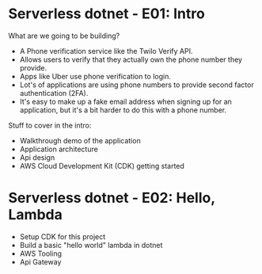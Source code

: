 # Serverless dotnet - E01: Intro

What are we going to be building?

* A Phone verification service like the Twilo Verify API.
* Allows users to verify that they actually own the phone number they provide.
* Apps like Uber use phone verification to login.
* Lot's of applications are using phone numbers to provide second factor authentication (2FA). 
* It's easy to make up a fake email address when signing up for an application, but it's a bit harder to do this with a phone number.

Stuff to cover in the intro:

* Walkthrough demo of the application
* Application architecture
* Api design
* AWS Cloud Development Kit (CDK) getting started

# Serverless dotnet - E02: Hello, Lambda

* Setup CDK for this project
* Build a basic "hello world" lambda in dotnet
* AWS Tooling
* Api Gateway
